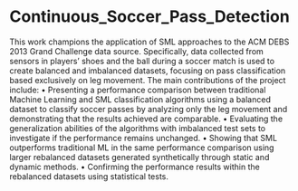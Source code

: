 # Continuous_Soccer_Pass_Detection

This work champions the application of SML approaches to the ACM DEBS 2013 Grand Challenge data source. Specifically, data collected from sensors in players’ shoes and the ball during a soccer match is used to create balanced and imbalanced datasets, focusing on pass classification based exclusively on leg movement. The main contributions of the project include:
• Presenting a performance comparison between traditional Machine Learning and SML classification algorithms using a balanced dataset to classify soccer passes by analyzing only the leg movement and demonstrating that the results achieved are comparable.
• Evaluating the generalization abilities of the algorithms with imbalanced test sets to investigate if the performance remains unchanged.
• Showing that SML outperforms traditional ML in the same performance comparison using larger rebalanced datasets generated synthetically through static and dynamic methods.
• Confirming the performance results within the rebalanced datasets using statistical tests.
